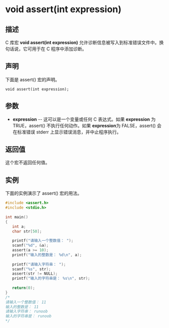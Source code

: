 # void assert(int expression)

## 描述

C 库宏 **void assert(int expression)** 允许诊断信息被写入到标准错误文件中。换句话说，它可用于在 C 程序中添加诊断。

## 声明

下面是 assert() 宏的声明。

```
void assert(int expression);
```

## 参数

- **expression** -- 这可以是一个变量或任何 C 表达式。如果 **expression** 为 TRUE，assert() 不执行任何动作。如果 **expression**为 FALSE，assert() 会在标准错误 stderr 上显示错误消息，并中止程序执行。

## 返回值

这个宏不返回任何值。

## 实例

下面的实例演示了 assert() 宏的用法。

```c
#include <assert.h>
#include <stdio.h>
 
int main()
{
   int a;
   char str[50];
     
   printf("请输入一个整数值： ");
   scanf("%d", &a);
   assert(a >= 10);
   printf("输入的整数是： %d\n", a);
    
   printf("请输入字符串： ");
   scanf("%s", str);
   assert(str != NULL);
   printf("输入的字符串是： %s\n", str);
    
   return(0);
}
/*
请输入一个整数值： 11
输入的整数是： 11
请输入字符串： runoob 
输入的字符串是： runoob 
*/
```

